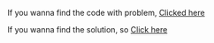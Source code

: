 If you wanna find the code with problem, [Clicked here](https://github.com/fekri8614/new_boghche/tree/master)

If you wanna find the solution, so [Click here](https://github.com/fekri8614/new_boghche/tree/fixed-bug)

